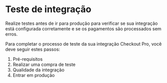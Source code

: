 # Teste de integração

Realize testes antes de ir para produção para verificar se sua integração está configurada corretamente e se os pagamentos são processados sem erros.

Para completar o processo de teste da sua integração Checkout Pro, você deve seguir estes passos:

1. Pré-requisitos
2. Realizar uma compra de teste
3. Qualidade da integração
4. Entrar em produção
